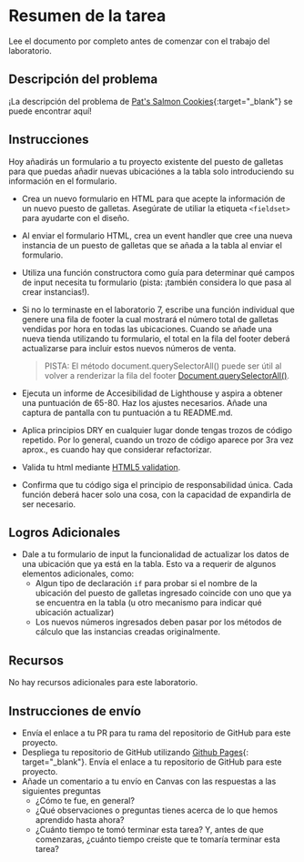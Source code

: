 ﻿# Resumen de la tarea

Lee el documento por completo antes de comenzar con el trabajo del laboratorio.

## Descripción del problema

¡La descripción del problema de [Pat's Salmon Cookies](https://codefellows.github.io/code-201-guide/curriculum/class-06/lab/){:target="_blank"} se puede encontrar aquí!

## Instrucciones

Hoy añadirás un formulario a tu proyecto existente del puesto de galletas para que puedas añadir nuevas ubicaciónes a la tabla solo introduciendo su información en el formulario.

- Crea un nuevo formulario en HTML para que acepte la información de un nuevo puesto de galletas. Asegúrate de utiliar la etiqueta `<fieldset>` para ayudarte con el diseño.

- Al enviar el formulario HTML, crea un event handler que cree una nueva instancia de un puesto de galletas que se añada a la tabla al enviar el formulario.

- Utiliza una función constructora como guía para determinar qué campos de input necesita tu formulario (pista: ¡también considera lo que pasa al crear instancias!).

- Si no lo terminaste en el laboratorio 7, escribe una función individual que genere una fila de footer la cual mostrará el número total de galletas vendidas por hora en todas las ubicaciones. Cuando se añade una nueva tienda utilizando tu formulario, el total en la fila del footer deberá actualizarse para incluir estos nuevos números de venta.
    > PISTA: El método document.querySelectorAll() puede ser útil al volver a renderizar la fila del footer [Document.querySelectorAll()](https://developer.mozilla.org/en-US/docs/Web/API/Document/querySelectorAll).

- Ejecuta un informe de Accesibilidad de Lighthouse y aspira a obtener una puntuación de 65-80. Haz los ajustes necesarios. Añade una captura de pantalla con tu puntuación a tu README.md.

- Aplica principios DRY en cualquier lugar donde tengas trozos de código repetido. Por lo general, cuando un trozo de código aparece por 3ra vez aprox., es cuando hay que considerar refactorizar.

- Valida tu html mediante [HTML5 validation](https://developer.mozilla.org/en-US/docs/Learn/HTML/Forms/Form_validation).

- Confirma que tu código siga el principio de responsabilidad única. Cada función deberá hacer solo una cosa, con la capacidad de expandirla de ser necesario.

## Logros Adicionales

- Dale a tu formulario de input la funcionalidad de actualizar los datos de una ubicación que ya está en la tabla. Esto va a requerir de algunos elementos adicionales, como:
  - Algun tipo de declaración `if` para probar si el nombre de la ubicación del puesto de galletas ingresado coincide con uno que ya se encuentra en la tabla (u otro mecanismo para indicar qué ubicación actualizar)
  - Los nuevos números ingresados deben pasar por los métodos de cálculo que las instancias creadas originalmente.

## Recursos

No hay recursos adicionales para este laboratorio.

## Instrucciones de envío

- Envía el enlace a tu PR para tu rama del repositorio de GitHub para este proyecto.
- Despliega tu repositorio de GitHub utilizando [Github Pages](https://docs.github.com/en/pages/getting-started-with-github-pages/creating-a-github-pages-site#creating-your-site){:  target="_blank"}. Envía el enlace a tu repositorio de GitHub para este proyecto.
- Añade un comentario a tu envío en Canvas con las respuestas a las siguientes preguntas
  - ¿Cómo te fue, en general?
  - ¿Qué observaciones o preguntas tienes acerca de lo que hemos aprendido hasta ahora?
  - ¿Cuánto tiempo te tomó terminar esta tarea? Y, antes de que comenzaras, ¿cuánto tiempo creiste que te tomaría terminar esta tarea?
